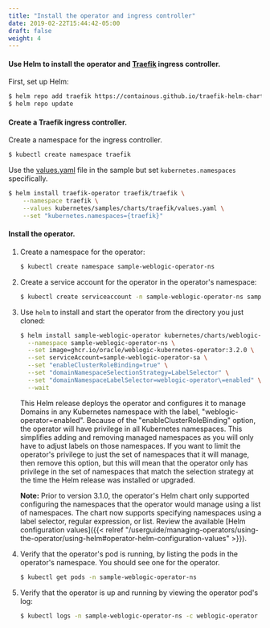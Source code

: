 ```yaml
---
title: "Install the operator and ingress controller"
date: 2019-02-22T15:44:42-05:00
draft: false
weight: 4
---
```


#### Use Helm to install the operator and [Traefik](http://github.com/oracle/weblogic-kubernetes-operator/blob/master/kubernetes/samples/charts/traefik/README.md) ingress controller.

First, set up Helm:

```bash
$ helm repo add traefik https://containous.github.io/traefik-helm-chart/
$ helm repo update
```

#### Create a Traefik ingress controller.

Create a namespace for the ingress controller.

```bash
$ kubectl create namespace traefik
```

Use the [values.yaml](http://github.com/oracle/weblogic-kubernetes-operator/blob/master/kubernetes/samples/charts/traefik/values.yaml) file in the sample but set `kubernetes.namespaces` specifically.


```bash
$ helm install traefik-operator traefik/traefik \
    --namespace traefik \
    --values kubernetes/samples/charts/traefik/values.yaml \
    --set "kubernetes.namespaces={traefik}"
```

#### Install the operator.

1.  Create a namespace for the operator:

    ```bash
    $ kubectl create namespace sample-weblogic-operator-ns
    ```

2.	Create a service account for the operator in the operator's namespace:

    ```bash
    $ kubectl create serviceaccount -n sample-weblogic-operator-ns sample-weblogic-operator-sa
    ```

3.  Use `helm` to install and start the operator from the directory you just cloned:	 

    ```bash
    $ helm install sample-weblogic-operator kubernetes/charts/weblogic-operator \
      --namespace sample-weblogic-operator-ns \
      --set image=ghcr.io/oracle/weblogic-kubernetes-operator:3.2.0 \
      --set serviceAccount=sample-weblogic-operator-sa \
      --set "enableClusterRoleBinding=true" \
      --set "domainNamespaceSelectionStrategy=LabelSelector" \
      --set "domainNamespaceLabelSelector=weblogic-operator\=enabled" \
      --wait
    ```

    This Helm release deploys the operator and configures it to manage Domains in any Kubernetes namespace with the label, "weblogic-operator=enabled". Because of the "enableClusterRoleBinding" option, the operator will have privilege in all Kubernetes namespaces. This simplifies adding and removing managed namespaces as you will only have to adjust labels on those namespaces. If you want to limit the operator's privilege to just the set of namespaces that it will manage, then remove this option, but this will mean that the operator only has privilege in the set of namespaces that match the selection strategy at the time the Helm release was installed or upgraded.

    **Note:** Prior to version 3.1.0, the operator's Helm chart only supported configuring the namespaces that the operator would manage using a list of namespaces. The chart now supports specifying namespaces using a label selector, regular expression, or list. Review the available [Helm configuration values]({{< relref "/userguide/managing-operators/using-the-operator/using-helm#operator-helm-configuration-values" >}}).

4. Verify that the operator's pod is running, by listing the pods in the operator's namespace. You should see one
for the operator.

    ```bash
    $ kubectl get pods -n sample-weblogic-operator-ns
    ```

5.  Verify that the operator is up and running by viewing the operator pod's log:

    ```bash
    $ kubectl logs -n sample-weblogic-operator-ns -c weblogic-operator deployments/weblogic-operator
    ```
